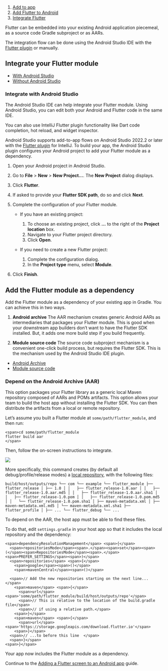 1.  [Add to app](https://docs.flutter.dev/add-to-app)
2.  [Add Flutter to Android](https://docs.flutter.dev/add-to-app/android)
3.  [Integrate Flutter](https://docs.flutter.dev/add-to-app/android/project-setup)

Flutter can be embedded into your existing Android application piecemeal, as a source code Gradle subproject or as AARs.

The integration flow can be done using the Android Studio IDE with the [Flutter plugin](https://plugins.jetbrains.com/plugin/9212-flutter) or manually.

## Integrate your Flutter module

-   [With Android Studio](https://docs.flutter.dev/add-to-app/android/project-setup#with-android-studio)
-   [Without Android Studio](https://docs.flutter.dev/add-to-app/android/project-setup#without-android-studio)

### Integrate with Android Studio

The Android Studio IDE can help integrate your Flutter module. Using Android Studio, you can edit both your Android and Flutter code in the same IDE.

You can also use IntelliJ Flutter plugin functionality like Dart code completion, hot reload, and widget inspector.

Android Studio supports add-to-app flows on Android Studio 2022.2 or later with the [Flutter plugin](https://plugins.jetbrains.com/plugin/9212-flutter) for IntelliJ. To build your app, the Android Studio plugin configures your Android project to add your Flutter module as a dependency.

1.  Open your Android project in Android Studio.
    
2.  Go to **File** > **New** > **New Project…**. The **New Project** dialog displays.
    
3.  Click **Flutter**.
    
4.  If asked to provide your **Flutter SDK path**, do so and click **Next**.
    
5.  Complete the configuration of your Flutter module.
    
    -   If you have an existing project:
        
        1.  To choose an existing project, click **…** to the right of the **Project location** box.
        2.  Navigate to your Flutter project directory.
        3.  Click **Open**.
    -   If you need to create a new Flutter project:
        
        1.  Complete the configuration dialog.
        2.  In the **Project type** menu, select **Module**.
6.  Click **Finish**.
    

## Add the Flutter module as a dependency

Add the Flutter module as a dependency of your existing app in Gradle. You can achieve this in two ways.

1.  **Android archive** The AAR mechanism creates generic Android AARs as intermediaries that packages your Flutter module. This is good when your downstream app builders don’t want to have the Flutter SDK installed. But, it adds one more build step if you build frequently.
    
2.  **Module source code** The source code subproject mechanism is a convenient one-click build process, but requires the Flutter SDK. This is the mechanism used by the Android Studio IDE plugin.
    

-   [Android Archive](https://docs.flutter.dev/add-to-app/android/project-setup#android-archive)
-   [Module source code](https://docs.flutter.dev/add-to-app/android/project-setup#module-source)

### Depend on the Android Archive (AAR)

This option packages your Flutter library as a generic local Maven repository composed of AARs and POMs artifacts. This option allows your team to build the host app without installing the Flutter SDK. You can then distribute the artifacts from a local or remote repository.

Let’s assume you built a Flutter module at `some/path/flutter_module`, and then run:

```
<span>cd some/path/flutter_module
flutter build aar
</span>
```

Then, follow the on-screen instructions to integrate.

![](https://docs.flutter.dev/assets/images/docs/development/add-to-app/android/project-setup/build-aar-instructions.png)

More specifically, this command creates (by default all debug/profile/release modes) a [local repository](https://docs.gradle.org/current/userguide/declaring_repositories.html#sub:maven_local), with the following files:

```nocode
build/host/outputs/repo └── com └── example └── flutter_module ├── flutter_release │ ├── 1.0 │ │   ├── flutter_release-1.0.aar │ │   ├── flutter_release-1.0.aar.md5 │ │   ├── flutter_release-1.0.aar.sha1 │ │   ├── flutter_release-1.0.pom │ │   ├── flutter_release-1.0.pom.md5 │ │   └── flutter_release-1.0.pom.sha1 │ ├── maven-metadata.xml │ ├── maven-metadata.xml.md5 │ └── maven-metadata.xml.sha1 ├── flutter_profile │ ├── ... └── flutter_debug └── ...
```

To depend on the AAR, the host app must be able to find these files.

To do that, edit `settings.gradle` in your host app so that it includes the local repository and the dependency:

```
<span>dependencyResolutionManagement</span> <span>{</span>
  <span>repositoriesMode</span><span>.</span><span>set</span><span>(</span><span>RepositoriesMode</span><span>.</span><span>PREFER_SETTINGS</span><span>)</span>
  <span>repositories</span> <span>{</span>
    <span>google</span><span>()</span>
    <span>mavenCentral</span><span>()</span>

  <span>// Add the new repositories starting on the next line...</span>
    <span>maven</span> <span>{</span>
      <span>url</span> <span>'some/path/flutter_module/build/host/outputs/repo'</span>
      <span>// This is relative to the location of the build.gradle file</span>
      <span>// if using a relative path.</span>
    <span>}</span>
    <span>maven</span> <span>{</span>
      <span>url</span> <span>'https://storage.googleapis.com/download.flutter.io'</span>
    <span>}</span>
  <span>// ...to before this line  </span>
  <span>}</span>
<span>}</span>

```

Your app now includes the Flutter module as a dependency.

Continue to the [Adding a Flutter screen to an Android app](https://docs.flutter.dev/add-to-app/android/add-flutter-screen) guide.